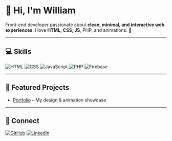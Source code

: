# 👋 Hi, I'm William

Front-end developer passionate about **clean, minimal, and interactive web experiences**. I love **HTML, CSS, JS**, PHP, and animations. 🚀

---

## 💻 Skills
![HTML](https://img.shields.io/badge/HTML-E34F26?style=flat&logo=html5&logoColor=white)
![CSS](https://img.shields.io/badge/CSS-1572B6?style=flat&logo=css3&logoColor=white)
![JavaScript](https://img.shields.io/badge/JS-F7DF1E?style=flat&logo=javascript&logoColor=black)
![PHP](https://img.shields.io/badge/PHP-777BB4?style=flat&logo=php&logoColor=white)
![Firebase](https://img.shields.io/badge/Firebase-FFCA28?style=flat&logo=firebase&logoColor=black)

---

## 🌟 Featured Projects
- [Portfolio](https://github.com/yourusername/portfolio) – My design & animation showcase  

---

## 🔗 Connect
[![GitHub](https://img.shields.io/badge/GitHub-100000?style=flat&logo=github&logoColor=white)](https://github.com/sneakyturtle270508)
[![LinkedIn](https://img.shields.io/badge/LinkedIn-0A66C2?style=flat&logo=linkedin&logoColor=white)](https://www.linkedin.com/in/william-berge-gr%C3%B8nsberg-332932307/)
